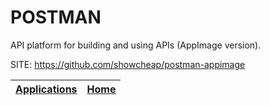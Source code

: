# POSTMAN
 
 API platform for building and using APIs (AppImage version).
 
 SITE: https://github.com/showcheap/postman-appimage

 | [Applications](https://portable-linux-apps.github.io/apps.html) | [Home](https://portable-linux-apps.github.io)
 | --- | --- |
